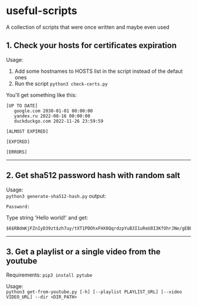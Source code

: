 # useful-scripts
A collection of scripts that were once written and maybe even used


## 1. Check your hosts for certificates expiration
Usage:
1. Add some hostnames to HOSTS list in the script instead of the defaut ones
2. Run the script
`python3 check-certs.py`

You'll get something like this:
```
[UP TO DATE]
   google.com 2030-01-01 00:00:00
   yandex.ru 2022-08-16 00:00:00
   duckduckgo.com 2022-11-26 23:59:59

[ALMOST EXPIRED]

[EXPIRED]

[ERRORS]
```
----

## 2. Get sha512 password hash with random salt
Usage:\
`python3 generate-sha512-hash.py`
output:
```
Password:
```
Type string 'Hello world!'
and get:
```
$6$RBdmKjFZnIyD39zt$zh7uy/tXT1PDOhxFHX0QqrdzpYuB3I1uReU8I3KfOhrJNe/gEBQNAmOWDZ.kG54yNxaIIbYkY6PiUIGu0Qclf/
```
----

## 3. Get a playlist or a single video from the youtube
Requirements: `pip3 install pytube`

Usage:\
`python3 get-from-youtube.py [-h] [--playlist PLAYLIST_URL] [--video VIDEO_URL] --dir <DIR_PATH>`
